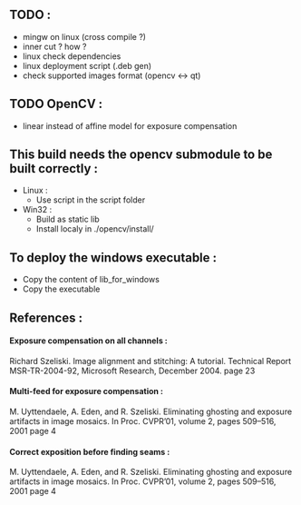 ## TODO : ##
* mingw on linux (cross compile ?)
* inner cut ? how ?
* linux check dependencies
* linux deployment script (.deb gen)
* check supported images format (opencv <-> qt)

## TODO OpenCV : ##
* linear instead of affine model for exposure compensation

## This build needs the opencv submodule to be built correctly : ##
* Linux :
    * Use script in the script folder
* Win32 :
    * Build as static lib
    * Install localy in ./opencv/install/

## To deploy the windows executable : ##
* Copy the content of lib_for_windows
* Copy the executable

## References : ##
#### Exposure compensation on all channels : ####
Richard Szeliski. Image alignment and stitching: A tutorial. Technical Report MSR-TR-2004-92, Microsoft Research, December 2004.
page 23

#### Multi-feed for exposure compensation : ####
M. Uyttendaele, A. Eden, and R. Szeliski. Eliminating ghosting and exposure artifacts in image mosaics. In Proc. CVPR’01, volume 2, pages 509–516, 2001
page 4

#### Correct exposition before finding seams : ####
M. Uyttendaele, A. Eden, and R. Szeliski. Eliminating ghosting and exposure artifacts in image mosaics. In Proc. CVPR’01, volume 2, pages 509–516, 2001
page 4
